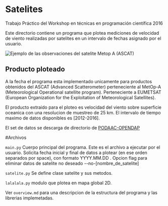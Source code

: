 

# Satelites
Trabajo Práctico del Workshop en técnicas en programación científica 2016

Este directorio contiene un programa que plotea mediciones de velocidad de viento realizadas por satelites en un intervalo de fechas asignado por el usuario.

![Ejemplo de las observaciones del satelite Metop A (ASCAT)](whole_as.png "Ejemplo de las observaciones del satelite Metop A (ASCAT)")


## Producto ploteado

A la fecha el programa esta implementado unicamente para productos obtenidos del ASCAT (Advanced Scatterometer) perteneciente al MetOp-A (Meteorological Operational satellite program). Perteneciente a EUMETSAT (European Organization for the Exploitation of Meteorological Satellites).

El producto extraido para el ploteo es velocidad del viento sobre superficie oceanica con una resolucion de muestreo de 25 km. El intervalo de tiempo maximo de datos disponibles es [2012-2016].

El set de datos se descarga de directorio de [PODAAC-OPENDAP](http://podaac-opendap.jpl.nasa.gov/opendap/allData/ascat/preview/L2/metop_b/25km/)

#Archivos

`main.py` Cuerpo principal del programa. Este es el archivo a ejecutar por el usuario. Solicita fecha inicial y final de datos a plotear (en ese orden separados por space), con formato YYYY.MM.DD
.
 Opcion flag para eliminar datos de satelite no deseado
--no-[nombre_de_satelite] 

`satelite.py` Se define clase satelite y sus metodos.

`lalalala.py` modulo que plotea en mapa global 2D.


Ver `overview.md` para una descripcion de la estructura del programa y las librerias implemetadas.










